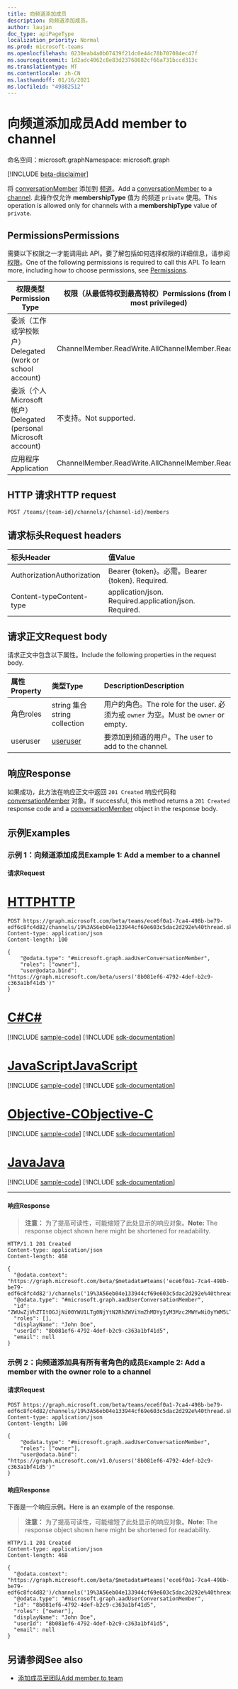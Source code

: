 ```yaml
---
title: 向频道添加成员
description: 向频道添加成员。
author: laujan
doc_type: apiPageType
localization_priority: Normal
ms.prod: microsoft-teams
ms.openlocfilehash: 0230eab4a0b07439f21dc0e44c78b707084ec47f
ms.sourcegitcommit: 1d2adc4062c8e83d23768682cf66a731bccd313c
ms.translationtype: MT
ms.contentlocale: zh-CN
ms.lasthandoff: 01/16/2021
ms.locfileid: "49882512"
---
```

# <a name="add-member-to-channel"></a><span data-ttu-id="34436-103">向频道添加成员</span><span class="sxs-lookup"><span data-stu-id="34436-103">Add member to channel</span></span>

<span data-ttu-id="34436-104">命名空间：microsoft.graph</span><span class="sxs-lookup"><span data-stu-id="34436-104">Namespace: microsoft.graph</span></span>

[!INCLUDE [beta-disclaimer](../../includes/beta-disclaimer.md)]

<span data-ttu-id="34436-105">将 [conversationMember](../resources/conversationmember.md) 添加到 [频道](../resources/channel.md)。</span><span class="sxs-lookup"><span data-stu-id="34436-105">Add a [conversationMember](../resources/conversationmember.md) to a [channel](../resources/channel.md).</span></span> <span data-ttu-id="34436-106">此操作仅允许 **membershipType** 值为 的频道 `private` 使用。</span><span class="sxs-lookup"><span data-stu-id="34436-106">This operation is allowed only for channels with a **membershipType** value of `private`.</span></span>

## <a name="permissions"></a><span data-ttu-id="34436-107">Permissions</span><span class="sxs-lookup"><span data-stu-id="34436-107">Permissions</span></span>

<span data-ttu-id="34436-p102">需要以下权限之一才能调用此 API。要了解包括如何选择权限的详细信息，请参阅[权限](/graph/permissions-reference)。</span><span class="sxs-lookup"><span data-stu-id="34436-p102">One of the following permissions is required to call this API. To learn more, including how to choose permissions, see [Permissions](/graph/permissions-reference).</span></span>

|<span data-ttu-id="34436-110">权限类型</span><span class="sxs-lookup"><span data-stu-id="34436-110">Permission Type</span></span>|<span data-ttu-id="34436-111">权限（从最低特权到最高特权）</span><span class="sxs-lookup"><span data-stu-id="34436-111">Permissions (from least to most privileged)</span></span>|
|---------|-------------|
|<span data-ttu-id="34436-112">委派（工作或学校帐户）</span><span class="sxs-lookup"><span data-stu-id="34436-112">Delegated (work or school account)</span></span>| <span data-ttu-id="34436-113">ChannelMember.ReadWrite.All</span><span class="sxs-lookup"><span data-stu-id="34436-113">ChannelMember.ReadWrite.All</span></span> |
|<span data-ttu-id="34436-114">委派（个人 Microsoft 帐户）</span><span class="sxs-lookup"><span data-stu-id="34436-114">Delegated (personal Microsoft account)</span></span>|<span data-ttu-id="34436-115">不支持。</span><span class="sxs-lookup"><span data-stu-id="34436-115">Not supported.</span></span>|
|<span data-ttu-id="34436-116">应用程序</span><span class="sxs-lookup"><span data-stu-id="34436-116">Application</span></span>| <span data-ttu-id="34436-117">ChannelMember.ReadWrite.All</span><span class="sxs-lookup"><span data-stu-id="34436-117">ChannelMember.ReadWrite.All</span></span> |

## <a name="http-request"></a><span data-ttu-id="34436-118">HTTP 请求</span><span class="sxs-lookup"><span data-stu-id="34436-118">HTTP request</span></span>
<!-- { "blockType": "ignored"} -->
```http
POST /teams/{team-id}/channels/{channel-id}/members
```

## <a name="request-headers"></a><span data-ttu-id="34436-119">请求标头</span><span class="sxs-lookup"><span data-stu-id="34436-119">Request headers</span></span>

| <span data-ttu-id="34436-120">标头</span><span class="sxs-lookup"><span data-stu-id="34436-120">Header</span></span>       | <span data-ttu-id="34436-121">值</span><span class="sxs-lookup"><span data-stu-id="34436-121">Value</span></span> |
|:---------------|:--------|
| <span data-ttu-id="34436-122">Authorization</span><span class="sxs-lookup"><span data-stu-id="34436-122">Authorization</span></span>  | <span data-ttu-id="34436-p103">Bearer {token}。必需。</span><span class="sxs-lookup"><span data-stu-id="34436-p103">Bearer {token}. Required.</span></span>  |
| <span data-ttu-id="34436-125">Content-type</span><span class="sxs-lookup"><span data-stu-id="34436-125">Content-type</span></span> | <span data-ttu-id="34436-p104">application/json. Required.</span><span class="sxs-lookup"><span data-stu-id="34436-p104">application/json. Required.</span></span> |

## <a name="request-body"></a><span data-ttu-id="34436-128">请求正文</span><span class="sxs-lookup"><span data-stu-id="34436-128">Request body</span></span>

<span data-ttu-id="34436-129">请求正文中包含以下属性。</span><span class="sxs-lookup"><span data-stu-id="34436-129">Include the following properties in the request body.</span></span>

| <span data-ttu-id="34436-130">属性</span><span class="sxs-lookup"><span data-stu-id="34436-130">Property</span></span>   | <span data-ttu-id="34436-131">类型</span><span class="sxs-lookup"><span data-stu-id="34436-131">Type</span></span> |<span data-ttu-id="34436-132">Description</span><span class="sxs-lookup"><span data-stu-id="34436-132">Description</span></span>|
|:---------------|:--------|:----------|
|<span data-ttu-id="34436-133">角色</span><span class="sxs-lookup"><span data-stu-id="34436-133">roles</span></span>|<span data-ttu-id="34436-134">string 集合</span><span class="sxs-lookup"><span data-stu-id="34436-134">string collection</span></span>|<span data-ttu-id="34436-135">用户的角色。</span><span class="sxs-lookup"><span data-stu-id="34436-135">The role for the user.</span></span> <span data-ttu-id="34436-136">必须为或 `owner` 为空。</span><span class="sxs-lookup"><span data-stu-id="34436-136">Must be `owner` or empty.</span></span>|
|<span data-ttu-id="34436-137">user</span><span class="sxs-lookup"><span data-stu-id="34436-137">user</span></span>|[<span data-ttu-id="34436-138">user</span><span class="sxs-lookup"><span data-stu-id="34436-138">user</span></span>](../resources/user.md)|<span data-ttu-id="34436-139">要添加到频道的用户。</span><span class="sxs-lookup"><span data-stu-id="34436-139">The user to add to the channel.</span></span>|

## <a name="response"></a><span data-ttu-id="34436-140">响应</span><span class="sxs-lookup"><span data-stu-id="34436-140">Response</span></span>

<span data-ttu-id="34436-141">如果成功，此方法在响应正文中返回 `201 Created` 响应代码和 [conversationMember](../resources/conversationmember.md) 对象。</span><span class="sxs-lookup"><span data-stu-id="34436-141">If successful, this method returns a `201 Created` response code and a [conversationMember](../resources/conversationmember.md) object in the response body.</span></span>

## <a name="examples"></a><span data-ttu-id="34436-142">示例</span><span class="sxs-lookup"><span data-stu-id="34436-142">Examples</span></span>

### <a name="example-1-add-a-member-to-a-channel"></a><span data-ttu-id="34436-143">示例 1：向频道添加成员</span><span class="sxs-lookup"><span data-stu-id="34436-143">Example 1: Add a member to a channel</span></span>

#### <a name="request"></a><span data-ttu-id="34436-144">请求</span><span class="sxs-lookup"><span data-stu-id="34436-144">Request</span></span>

# <a name="http"></a>[<span data-ttu-id="34436-145">HTTP</span><span class="sxs-lookup"><span data-stu-id="34436-145">HTTP</span></span>](#tab/http)
<!-- {
  "blockType": "request",
  "name": "channel_add_member"
} -->
```http
POST https://graph.microsoft.com/beta/teams/ece6f0a1-7ca4-498b-be79-edf6c8fc4d82/channels/19%3A56eb04e133944cf69e603c5dac2d292e%40thread.skype/members
Content-type: application/json
Content-length: 100

{
    "@odata.type": "#microsoft.graph.aadUserConversationMember",
    "roles": ["owner"],
    "user@odata.bind": "https://graph.microsoft.com/beta/users('8b081ef6-4792-4def-b2c9-c363a1bf41d5')"
}
```
# <a name="c"></a>[<span data-ttu-id="34436-146">C#</span><span class="sxs-lookup"><span data-stu-id="34436-146">C#</span></span>](#tab/csharp)
[!INCLUDE [sample-code](../includes/snippets/csharp/channel-add-member-csharp-snippets.md)]
[!INCLUDE [sdk-documentation](../includes/snippets/snippets-sdk-documentation-link.md)]

# <a name="javascript"></a>[<span data-ttu-id="34436-147">JavaScript</span><span class="sxs-lookup"><span data-stu-id="34436-147">JavaScript</span></span>](#tab/javascript)
[!INCLUDE [sample-code](../includes/snippets/javascript/channel-add-member-javascript-snippets.md)]
[!INCLUDE [sdk-documentation](../includes/snippets/snippets-sdk-documentation-link.md)]

# <a name="objective-c"></a>[<span data-ttu-id="34436-148">Objective-C</span><span class="sxs-lookup"><span data-stu-id="34436-148">Objective-C</span></span>](#tab/objc)
[!INCLUDE [sample-code](../includes/snippets/objc/channel-add-member-objc-snippets.md)]
[!INCLUDE [sdk-documentation](../includes/snippets/snippets-sdk-documentation-link.md)]

# <a name="java"></a>[<span data-ttu-id="34436-149">Java</span><span class="sxs-lookup"><span data-stu-id="34436-149">Java</span></span>](#tab/java)
[!INCLUDE [sample-code](../includes/snippets/java/channel-add-member-java-snippets.md)]
[!INCLUDE [sdk-documentation](../includes/snippets/snippets-sdk-documentation-link.md)]

---


#### <a name="response"></a><span data-ttu-id="34436-150">响应</span><span class="sxs-lookup"><span data-stu-id="34436-150">Response</span></span>

><span data-ttu-id="34436-151">**注意：** 为了提高可读性，可能缩短了此处显示的响应对象。</span><span class="sxs-lookup"><span data-stu-id="34436-151">**Note:** The response object shown here might be shortened for readability.</span></span> 
<!-- {
  "blockType": "response",
  "truncated": true,
  "@odata.type": "microsoft.graph.conversationMember"
} -->

```http
HTTP/1.1 201 Created
Content-type: application/json
Content-length: 468

{
  "@odata.context": "https://graph.microsoft.com/beta/$metadata#teams('ece6f0a1-7ca4-498b-be79-edf6c8fc4d82')/channels('19%3A56eb04e133944cf69e603c5dac2d292e%40thread.skype')/members/microsoft.graph.aadUserConversationMember/$entity",
  "@odata.type": "#microsoft.graph.aadUserConversationMember",
  "id": "ZWUwZjVhZTItOGJjNi00YWU1LTg0NjYtN2RhZWViYmZhMDYyIyM3Mzc2MWYwNi0yYWM5LTQ2OWMtOWYxMC0yNzlhOGNjMjY3Zjk=",
  "roles": [],
  "displayName": "John Doe",
  "userId": "8b081ef6-4792-4def-b2c9-c363a1bf41d5",
  "email": null
}
```

### <a name="example-2-add-a-member-with-the-owner-role-to-a-channel"></a><span data-ttu-id="34436-152">示例 2：向频道添加具有所有者角色的成员</span><span class="sxs-lookup"><span data-stu-id="34436-152">Example 2: Add a member with the owner role to a channel</span></span>

#### <a name="request"></a><span data-ttu-id="34436-153">请求</span><span class="sxs-lookup"><span data-stu-id="34436-153">Request</span></span>
<!-- {
  "blockType": "request",
  "name": "channel_add_member"
} -->

```http
POST https://graph.microsoft.com/beta/teams/ece6f0a1-7ca4-498b-be79-edf6c8fc4d82/channels/19%3A56eb04e133944cf69e603c5dac2d292e%40thread.skype/members
Content-type: application/json
Content-length: 100

{
    "@odata.type": "#microsoft.graph.aadUserConversationMember",
    "roles": ["owner"],
    "user@odata.bind": "https://graph.microsoft.com/v1.0/users('8b081ef6-4792-4def-b2c9-c363a1bf41d5')"
}
```

#### <a name="response"></a><span data-ttu-id="34436-154">响应</span><span class="sxs-lookup"><span data-stu-id="34436-154">Response</span></span>

<span data-ttu-id="34436-155">下面是一个响应示例。</span><span class="sxs-lookup"><span data-stu-id="34436-155">Here is an example of the response.</span></span>

><span data-ttu-id="34436-156">**注意：** 为了提高可读性，可能缩短了此处显示的响应对象。</span><span class="sxs-lookup"><span data-stu-id="34436-156">**Note:** The response object shown here might be shortened for readability.</span></span> 
<!-- {
  "blockType": "response",
  "truncated": true,
  "@odata.type": "microsoft.graph.conversationMember"
} -->

```http
HTTP/1.1 201 Created
Content-type: application/json
Content-length: 468

{
  "@odata.context": "https://graph.microsoft.com/beta/$metadata#teams('ece6f0a1-7ca4-498b-be79-edf6c8fc4d82')/channels('19%3A56eb04e133944cf69e603c5dac2d292e%40thread.skype')/members/microsoft.graph.aadUserConversationMember/$entity",
  "@odata.type": "#microsoft.graph.aadUserConversationMember",
  "id": "8b081ef6-4792-4def-b2c9-c363a1bf41d5",
  "roles": ["owner"],
  "displayName": "John Doe",
  "userId": "8b081ef6-4792-4def-b2c9-c363a1bf41d5",
  "email": null
}
```

## <a name="see-also"></a><span data-ttu-id="34436-157">另请参阅</span><span class="sxs-lookup"><span data-stu-id="34436-157">See also</span></span>

- [<span data-ttu-id="34436-158">添加成员至团队</span><span class="sxs-lookup"><span data-stu-id="34436-158">Add member to team</span></span>](team-post-members.md)

<!-- uuid: 8fcb5dbc-d5aa-4681-8e31-b001d5168d79
2015-10-25 14:57:30 UTC -->
<!--
{
  "type": "#page.annotation",
  "description": "Add member to channel",
  "keywords": "",
  "section": "documentation",
  "tocPath": "",
  "suppressions": [
  ]
}
-->

